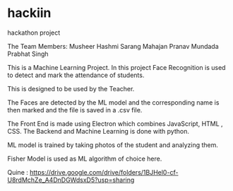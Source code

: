 # hackiin
hackathon project

The Team Members:
  Musheer Hashmi
  Sarang Mahajan
  Pranav Mundada
  Prabhat Singh

This is a Machine Learning Project. 
In this project Face Recognition is used to detect and mark the attendance of students.

This is designed to be used by the Teacher.

The Faces are detected by the ML model and the corresponding name is then marked and the file is saved in a .csv file.

The Front End is made using Electron which combines JavaScript, HTML , CSS.
The Backend and Machine Learning is done with python.

ML model is trained by taking photos of the student and analyzing them.

Fisher Model is used as ML algorithm of choice here.

Quine : https://drive.google.com/drive/folders/1BJHel0-cf-U8rdMchZe_A4DnDGWdsxD5?usp=sharing
